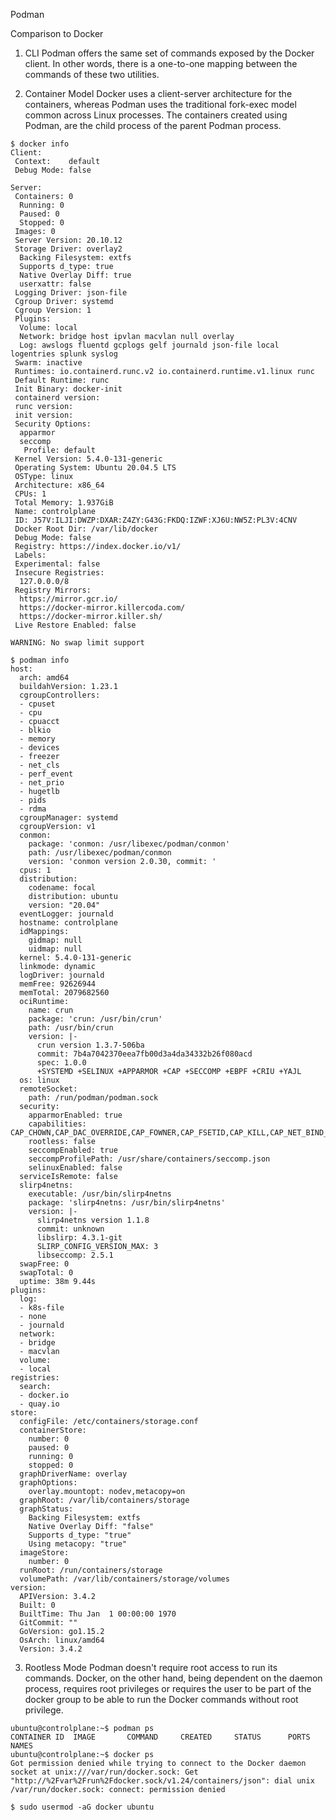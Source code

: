

Podman




Comparison to Docker
1. CLI
Podman offers the same set of commands exposed by the Docker client. In other words, there is a one-to-one mapping between the commands of these two utilities.

2. Container Model
Docker uses a client-server architecture for the containers, whereas Podman uses the traditional fork-exec model common across Linux processes. The containers created using Podman, are the child process of the parent Podman process. 
```
$ docker info
Client:
 Context:    default
 Debug Mode: false

Server:
 Containers: 0
  Running: 0
  Paused: 0
  Stopped: 0
 Images: 0
 Server Version: 20.10.12
 Storage Driver: overlay2
  Backing Filesystem: extfs
  Supports d_type: true
  Native Overlay Diff: true
  userxattr: false
 Logging Driver: json-file
 Cgroup Driver: systemd
 Cgroup Version: 1
 Plugins:
  Volume: local
  Network: bridge host ipvlan macvlan null overlay
  Log: awslogs fluentd gcplogs gelf journald json-file local logentries splunk syslog
 Swarm: inactive
 Runtimes: io.containerd.runc.v2 io.containerd.runtime.v1.linux runc
 Default Runtime: runc
 Init Binary: docker-init
 containerd version: 
 runc version: 
 init version: 
 Security Options:
  apparmor
  seccomp
   Profile: default
 Kernel Version: 5.4.0-131-generic
 Operating System: Ubuntu 20.04.5 LTS
 OSType: linux
 Architecture: x86_64
 CPUs: 1
 Total Memory: 1.937GiB
 Name: controlplane
 ID: J57V:ILJI:DWZP:DXAR:Z4ZY:G43G:FKDQ:IZWF:XJ6U:NW5Z:PL3V:4CNV
 Docker Root Dir: /var/lib/docker
 Debug Mode: false
 Registry: https://index.docker.io/v1/
 Labels:
 Experimental: false
 Insecure Registries:
  127.0.0.0/8
 Registry Mirrors:
  https://mirror.gcr.io/
  https://docker-mirror.killercoda.com/
  https://docker-mirror.killer.sh/
 Live Restore Enabled: false

WARNING: No swap limit support

$ podman info
host:
  arch: amd64
  buildahVersion: 1.23.1
  cgroupControllers:
  - cpuset
  - cpu
  - cpuacct
  - blkio
  - memory
  - devices
  - freezer
  - net_cls
  - perf_event
  - net_prio
  - hugetlb
  - pids
  - rdma
  cgroupManager: systemd
  cgroupVersion: v1
  conmon:
    package: 'conmon: /usr/libexec/podman/conmon'
    path: /usr/libexec/podman/conmon
    version: 'conmon version 2.0.30, commit: '
  cpus: 1
  distribution:
    codename: focal
    distribution: ubuntu
    version: "20.04"
  eventLogger: journald
  hostname: controlplane
  idMappings:
    gidmap: null
    uidmap: null
  kernel: 5.4.0-131-generic
  linkmode: dynamic
  logDriver: journald
  memFree: 92626944
  memTotal: 2079682560
  ociRuntime:
    name: crun
    package: 'crun: /usr/bin/crun'
    path: /usr/bin/crun
    version: |-
      crun version 1.3.7-506ba
      commit: 7b4a7042370eea7fb00d3a4da34332b26f080acd
      spec: 1.0.0
      +SYSTEMD +SELINUX +APPARMOR +CAP +SECCOMP +EBPF +CRIU +YAJL
  os: linux
  remoteSocket:
    path: /run/podman/podman.sock
  security:
    apparmorEnabled: true
    capabilities: CAP_CHOWN,CAP_DAC_OVERRIDE,CAP_FOWNER,CAP_FSETID,CAP_KILL,CAP_NET_BIND_SERVICE,CAP_SETFCAP,CAP_SETGID,CAP_SETPCAP,CAP_SETUID,CAP_SYS_CHROOT
    rootless: false
    seccompEnabled: true
    seccompProfilePath: /usr/share/containers/seccomp.json
    selinuxEnabled: false
  serviceIsRemote: false
  slirp4netns:
    executable: /usr/bin/slirp4netns
    package: 'slirp4netns: /usr/bin/slirp4netns'
    version: |-
      slirp4netns version 1.1.8
      commit: unknown
      libslirp: 4.3.1-git
      SLIRP_CONFIG_VERSION_MAX: 3
      libseccomp: 2.5.1
  swapFree: 0
  swapTotal: 0
  uptime: 38m 9.44s
plugins:
  log:
  - k8s-file
  - none
  - journald
  network:
  - bridge
  - macvlan
  volume:
  - local
registries:
  search:
  - docker.io
  - quay.io
store:
  configFile: /etc/containers/storage.conf
  containerStore:
    number: 0
    paused: 0
    running: 0
    stopped: 0
  graphDriverName: overlay
  graphOptions:
    overlay.mountopt: nodev,metacopy=on
  graphRoot: /var/lib/containers/storage
  graphStatus:
    Backing Filesystem: extfs
    Native Overlay Diff: "false"
    Supports d_type: "true"
    Using metacopy: "true"
  imageStore:
    number: 0
  runRoot: /run/containers/storage
  volumePath: /var/lib/containers/storage/volumes
version:
  APIVersion: 3.4.2
  Built: 0
  BuiltTime: Thu Jan  1 00:00:00 1970
  GitCommit: ""
  GoVersion: go1.15.2
  OsArch: linux/amd64
  Version: 3.4.2

```

3. Rootless Mode
Podman doesn't require root access to run its commands. Docker, on the other hand, being dependent on the daemon process, requires root privileges or requires the user to be part of the docker group to be able to run the Docker commands without root privilege.
```
ubuntu@controlplane:~$ podman ps
CONTAINER ID  IMAGE       COMMAND     CREATED     STATUS      PORTS       NAMES
ubuntu@controlplane:~$ docker ps
Got permission denied while trying to connect to the Docker daemon socket at unix:///var/run/docker.sock: Get "http://%2Fvar%2Frun%2Fdocker.sock/v1.24/containers/json": dial unix /var/run/docker.sock: connect: permission denied

$ sudo usermod -aG docker ubuntu

```



